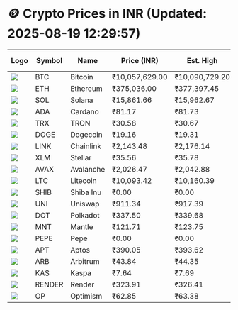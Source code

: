 # 🪙 Crypto Prices in INR (Updated: 2025-08-19 12:29:57)

| Logo | Symbol | Name       | Price (INR) | Est. High | Est. Low | Gross Profit | Fees | Net Profit | ROI % |
|------|--------|------------|-------------|-----------|----------|---------------|------|-------------|--------|
| ![](https://coin-images.coingecko.com/coins/images/1/large/bitcoin.png?1696501400) | BTC    | Bitcoin    | ₹10,057,629.00 | ₹10,090,729.20 | ₹10,024,528.80 | ₹660.38 | ₹200.00 | ₹460.38 | 0.46% |
| ![](https://coin-images.coingecko.com/coins/images/279/large/ethereum.png?1696501628) | ETH    | Ethereum   | ₹375,036.00 | ₹377,397.45 | ₹372,674.55 | ₹1,267.30 | ₹200.00 | ₹1,067.30 | 1.07% |
| ![](https://coin-images.coingecko.com/coins/images/4128/large/solana.png?1718769756) | SOL    | Solana     | ₹15,861.66 | ₹15,962.67 | ₹15,760.65 | ₹1,281.78 | ₹200.00 | ₹1,081.78 | 1.08% |
| ![](https://coin-images.coingecko.com/coins/images/975/large/cardano.png?1696502090) | ADA    | Cardano    | ₹81.17 | ₹81.73 | ₹80.61 | ₹1,395.65 | ₹200.00 | ₹1,195.65 | 1.20% |
| ![](https://coin-images.coingecko.com/coins/images/1094/large/tron-logo.png?1696502193) | TRX    | TRON       | ₹30.58 | ₹30.67 | ₹30.49 | ₹560.76 | ₹200.00 | ₹360.76 | 0.36% |
| ![](https://coin-images.coingecko.com/coins/images/5/large/dogecoin.png?1696501409) | DOGE   | Dogecoin   | ₹19.16 | ₹19.31 | ₹19.01 | ₹1,546.31 | ₹200.00 | ₹1,346.31 | 1.35% |
| ![](https://coin-images.coingecko.com/coins/images/877/large/chainlink-new-logo.png?1696502009) | LINK   | Chainlink  | ₹2,143.48 | ₹2,176.14 | ₹2,110.82 | ₹3,094.77 | ₹200.00 | ₹2,894.77 | 2.89% |
| ![](https://coin-images.coingecko.com/coins/images/100/large/fmpFRHHQ_400x400.jpg?1735231350) | XLM    | Stellar    | ₹35.56 | ₹35.78 | ₹35.34 | ₹1,247.90 | ₹200.00 | ₹1,047.90 | 1.05% |
| ![](https://coin-images.coingecko.com/coins/images/12559/large/Avalanche_Circle_RedWhite_Trans.png?1696512369) | AVAX   | Avalanche  | ₹2,026.47 | ₹2,042.88 | ₹2,010.06 | ₹1,632.34 | ₹200.00 | ₹1,432.34 | 1.43% |
| ![](https://coin-images.coingecko.com/coins/images/2/large/litecoin.png?1696501400) | LTC    | Litecoin   | ₹10,093.42 | ₹10,160.39 | ₹10,026.45 | ₹1,335.91 | ₹200.00 | ₹1,135.91 | 1.14% |
| ![](https://coin-images.coingecko.com/coins/images/11939/large/shiba.png?1696511800) | SHIB   | Shiba Inu  | ₹0.00 | ₹0.00 | ₹0.00 | ₹1,146.14 | ₹200.00 | ₹946.14 | 0.95% |
| ![](https://coin-images.coingecko.com/coins/images/12504/large/uniswap-logo.png?1720676669) | UNI    | Uniswap    | ₹911.34 | ₹917.39 | ₹905.29 | ₹1,336.14 | ₹200.00 | ₹1,136.14 | 1.14% |
| ![](https://coin-images.coingecko.com/coins/images/12171/large/polkadot.png?1696512008) | DOT    | Polkadot   | ₹337.50 | ₹339.68 | ₹335.32 | ₹1,301.75 | ₹200.00 | ₹1,101.75 | 1.10% |
| ![](https://coin-images.coingecko.com/coins/images/30980/large/Mantle-Logo-mark.png?1739213200) | MNT    | Mantle     | ₹121.71 | ₹123.75 | ₹119.67 | ₹3,411.93 | ₹200.00 | ₹3,211.93 | 3.21% |
| ![](https://coin-images.coingecko.com/coins/images/29850/large/pepe-token.jpeg?1696528776) | PEPE   | Pepe       | ₹0.00 | ₹0.00 | ₹0.00 | ₹1,256.46 | ₹200.00 | ₹1,056.46 | 1.06% |
| ![](https://coin-images.coingecko.com/coins/images/26455/large/aptos_round.png?1696525528) | APT    | Aptos      | ₹390.05 | ₹393.62 | ₹386.48 | ₹1,848.23 | ₹200.00 | ₹1,648.23 | 1.65% |
| ![](https://coin-images.coingecko.com/coins/images/16547/large/arb.jpg?1721358242) | ARB    | Arbitrum   | ₹43.84 | ₹44.35 | ₹43.33 | ₹2,340.02 | ₹200.00 | ₹2,140.02 | 2.14% |
| ![](https://coin-images.coingecko.com/coins/images/25751/large/kaspa-icon-exchanges.png?1696524837) | KAS    | Kaspa      | ₹7.64 | ₹7.69 | ₹7.59 | ₹1,423.68 | ₹200.00 | ₹1,223.68 | 1.22% |
| ![](https://coin-images.coingecko.com/coins/images/11636/large/rndr.png?1696511529) | RENDER | Render     | ₹323.91 | ₹326.41 | ₹321.41 | ₹1,555.96 | ₹200.00 | ₹1,355.96 | 1.36% |
| ![](https://coin-images.coingecko.com/coins/images/25244/large/Optimism.png?1696524385) | OP     | Optimism   | ₹62.85 | ₹63.38 | ₹62.32 | ₹1,694.43 | ₹200.00 | ₹1,494.43 | 1.49% |
